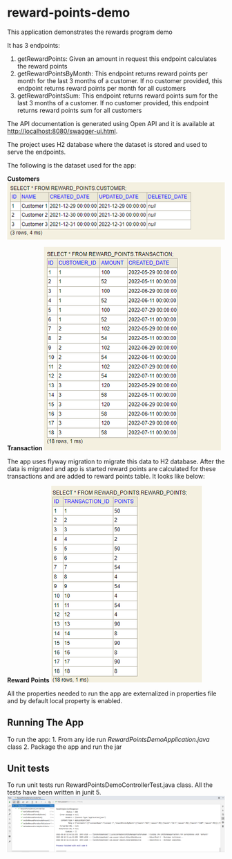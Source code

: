# reward-points-demo
This application demonstrates the rewards program demo

It has 3 endpoints:
1. getRewardPoints: Given an amount in request this endpoint calculates the reward points
2. getRewardPointsByMonth: This endpoint returns reward points per month for the last 3 months of a customer. If no customer provided, this endpoint returns reward points per month for all customers
3. getRewardPointsSum: This endpoint returns reward points sum for the last 3 months of a customer. If no customer provided, this endpoint returns reward points sum for all customers

The API documentation is generated using Open API and it is available at [http://localhost:8080/swagger-ui.html](http://localhost:8080/swagger-ui.html).

The project uses H2 database where the dataset is stored and used to serve the endpoints.  

The following is the dataset used for the app:

**Customers**
![](src\main\resources\documentation\images\customer.PNG)

**Transaction**
![](src\main\resources\documentation\images\transaction.PNG)

The app uses flyway migration to migrate this data to H2 database. After the data is migrated and app is started reward points 
are calculated for these transactions and are added to reward points table. It looks like below:

**Reward Points**
![](src\main\resources\documentation\images\reward_points.PNG)

All the properties needed to run the app are externalized in properties file and by default local property is enabled. 

## Running The App

To run the app:
    1. From any ide run _RewardPointsDemoApplication.java_ class
    2. Package the app and run the jar

## Unit tests
To run unit tests run RewardPointsDemoControllerTest.java class. All the tests have been written in junit 5.
![](src\main\resources\documentation\images\test_cases.PNG)
 